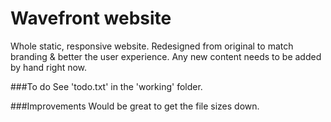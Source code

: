 # Wavefront website
Whole static, responsive website. Redesigned from original to match branding & better the user experience. Any new content needs to be added by hand right now.

###To do
See 'todo.txt' in the 'working' folder.

###Improvements
Would be great to get the file sizes down.
